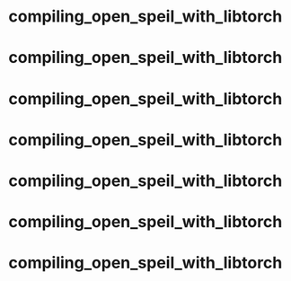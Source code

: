 # compiling_open_speil_with_libtorch
# compiling_open_speil_with_libtorch
# compiling_open_speil_with_libtorch
# compiling_open_speil_with_libtorch
# compiling_open_speil_with_libtorch
# compiling_open_speil_with_libtorch
# compiling_open_speil_with_libtorch
